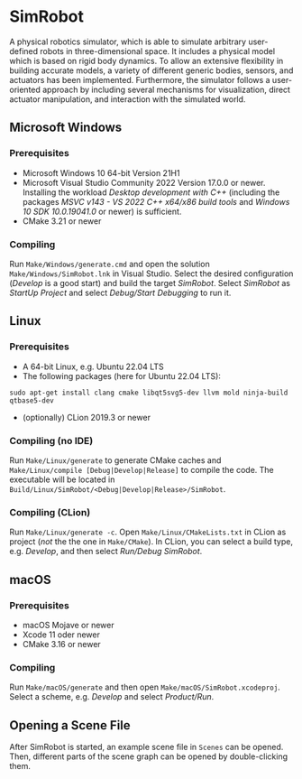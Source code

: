 # SimRobot

A physical robotics simulator, which is able to simulate arbitrary user-defined robots in three-dimensional space. It includes a physical model which is based on rigid body dynamics. To allow an extensive flexibility in building accurate models, a variety of different generic bodies, sensors, and actuators has been implemented. Furthermore, the simulator follows a user-oriented approach by including several mechanisms for visualization, direct actuator manipulation, and interaction with the simulated world.

## Microsoft Windows

### Prerequisites

- Microsoft Windows 10 64-bit Version 21H1
-  Microsoft Visual Studio Community 2022 Version 17.0.0 or newer. Installing the workload *Desktop development with C++* (including the packages *MSVC v143 - VS 2022 C++ x64/x86 build tools* and *Windows 10 SDK 10.0.19041.0* or newer) is sufficient.
-  CMake 3.21 or newer

### Compiling

Run `Make/Windows/generate.cmd` and open the solution `Make/Windows/SimRobot.lnk` in Visual Studio. Select the desired configuration (*Develop* is a good start) and build the target *SimRobot*. Select *SimRobot* as *StartUp Project* and select *Debug/Start Debugging* to run it.


## Linux

### Prerequisites

- A 64-bit Linux, e.g. Ubuntu 22.04 LTS
- The following packages (here for Ubuntu 22.04 LTS):
```
sudo apt-get install clang cmake libqt5svg5-dev llvm mold ninja-build qtbase5-dev
```
- (optionally) CLion 2019.3 or newer

### Compiling (no IDE)

Run `Make/Linux/generate` to generate CMake caches and `Make/Linux/compile [Debug|Develop|Release]` to compile the code. The executable will be located in `Build/Linux/SimRobot/<Debug|Develop|Release>/SimRobot`.

### Compiling (CLion)

Run `Make/Linux/generate -c`. Open `Make/Linux/CMakeLists.txt` in CLion as project (*not* the the one in `Make/CMake`). In CLion, you can select a build type, e.g. *Develop*, and then select *Run/Debug SimRobot*.

## macOS

### Prerequisites

- macOS Mojave or newer
- Xcode 11 oder newer
- CMake 3.16 or newer

### Compiling

Run `Make/macOS/generate` and then open `Make/macOS/SimRobot.xcodeproj`. Select a scheme, e.g. *Develop* and select *Product/Run*.


## Opening a Scene File

After SimRobot is started, an example scene file in `Scenes` can be opened. Then, different parts of the scene graph can be opened by double-clicking them.
